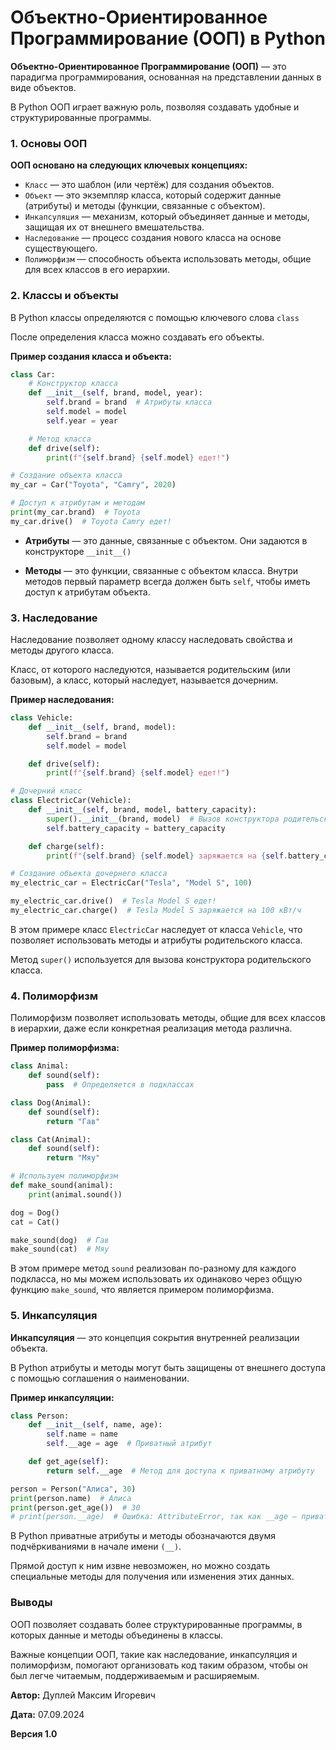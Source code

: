 # Объектно-Ориентированное Программирование (ООП) в Python

**Объектно-Ориентированное Программирование (ООП)** — это парадигма программирования, основанная на представлении данных в виде объектов.

В Python ООП играет важную роль, позволяя создавать удобные и структурированные программы.

### 1. Основы ООП

**ООП основано на следующих ключевых концепциях:**
- `Класс` — это шаблон (или чертёж) для создания объектов.
- `Объект` — это экземпляр класса, который содержит данные (атрибуты) и методы (функции, связанные с объектом).
- `Инкапсуляция` — механизм, который объединяет данные и методы, защищая их от внешнего вмешательства.
- `Наследование` — процесс создания нового класса на основе существующего.
- `Полиморфизм` — способность объекта использовать методы, общие для всех классов в его иерархии.

### 2. Классы и объекты

В Python классы определяются с помощью ключевого слова `class`

После определения класса можно создавать его объекты.

**Пример создания класса и объекта:**
```python
class Car:
    # Конструктор класса
    def __init__(self, brand, model, year):
        self.brand = brand  # Атрибуты класса
        self.model = model
        self.year = year

    # Метод класса
    def drive(self):
        print(f"{self.brand} {self.model} едет!")

# Создание объекта класса
my_car = Car("Toyota", "Camry", 2020)

# Доступ к атрибутам и методам
print(my_car.brand)  # Toyota
my_car.drive()  # Toyota Camry едет!
```

- **Атрибуты** — это данные, связанные с объектом. Они задаются в конструкторе `__init__()`

- **Методы** — это функции, связанные с объектом класса. Внутри методов первый параметр всегда должен быть `self`, чтобы иметь доступ к атрибутам объекта.

### 3. Наследование

Наследование позволяет одному классу наследовать свойства и методы другого класса.

Класс, от которого наследуются, называется родительским (или базовым), а класс, который наследует, называется дочерним.

**Пример наследования:**
```python
class Vehicle:
    def __init__(self, brand, model):
        self.brand = brand
        self.model = model

    def drive(self):
        print(f"{self.brand} {self.model} едет!")

# Дочерний класс
class ElectricCar(Vehicle):
    def __init__(self, brand, model, battery_capacity):
        super().__init__(brand, model)  # Вызов конструктора родительского класса
        self.battery_capacity = battery_capacity

    def charge(self):
        print(f"{self.brand} {self.model} заряжается на {self.battery_capacity} кВт/ч")

# Создание объекта дочернего класса
my_electric_car = ElectricCar("Tesla", "Model S", 100)

my_electric_car.drive()  # Tesla Model S едет!
my_electric_car.charge()  # Tesla Model S заряжается на 100 кВт/ч
```

В этом примере класс `ElectricCar` наследует от класса `Vehicle`, что позволяет использовать методы и атрибуты родительского класса.

Метод `super()` используется для вызова конструктора родительского класса.

### 4. Полиморфизм

Полиморфизм позволяет использовать методы, общие для всех классов в иерархии, даже если конкретная реализация метода различна.

**Пример полиморфизма:**
```python
class Animal:
    def sound(self):
        pass  # Определяется в подклассах

class Dog(Animal):
    def sound(self):
        return "Гав"

class Cat(Animal):
    def sound(self):
        return "Мяу"

# Используем полиморфизм
def make_sound(animal):
    print(animal.sound())

dog = Dog()
cat = Cat()

make_sound(dog)  # Гав
make_sound(cat)  # Мяу
```

В этом примере метод `sound` реализован по-разному для каждого подкласса, но мы можем использовать их одинаково через общую функцию `make_sound`, что является примером полиморфизма.

### 5. Инкапсуляция

**Инкапсуляция** — это концепция сокрытия внутренней реализации объекта.

В Python атрибуты и методы могут быть защищены от внешнего доступа с помощью соглашения о наименовании.

**Пример инкапсуляции:**
```python
class Person:
    def __init__(self, name, age):
        self.name = name
        self.__age = age  # Приватный атрибут

    def get_age(self):
        return self.__age  # Метод для доступа к приватному атрибуту

person = Person("Алиса", 30)
print(person.name)  # Алиса
print(person.get_age())  # 30
# print(person.__age)  # Ошибка: AttributeError, так как __age — приватный
```

В Python приватные атрибуты и методы обозначаются двумя подчёркиваниями в начале имени `(__)`.

Прямой доступ к ним извне невозможен, но можно создать специальные методы для получения или изменения этих данных.

### Выводы

ООП позволяет создавать более структурированные программы, в которых данные и методы объединены в классы.

Важные концепции ООП, такие как наследование, инкапсуляция и полиморфизм, помогают организовать код таким образом, чтобы он был легче читаемым, поддерживаемым и расширяемым.



**Автор:** Дуплей Максим Игоревич

**Дата:** 07.09.2024

**Версия 1.0**